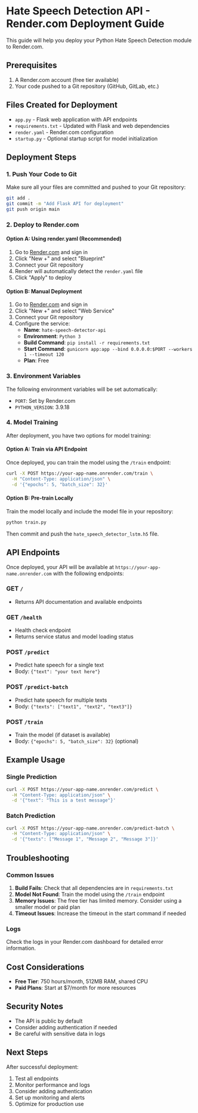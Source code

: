 # Hate Speech Detection API - Render.com Deployment Guide

This guide will help you deploy your Python Hate Speech Detection module to Render.com.

## Prerequisites

1. A Render.com account (free tier available)
2. Your code pushed to a Git repository (GitHub, GitLab, etc.)

## Files Created for Deployment

- `app.py` - Flask web application with API endpoints
- `requirements.txt` - Updated with Flask and web dependencies
- `render.yaml` - Render.com configuration
- `startup.py` - Optional startup script for model initialization

## Deployment Steps

### 1. Push Your Code to Git

Make sure all your files are committed and pushed to your Git repository:

```bash
git add .
git commit -m "Add Flask API for deployment"
git push origin main
```

### 2. Deploy to Render.com

#### Option A: Using render.yaml (Recommended)

1. Go to [Render.com](https://render.com) and sign in
2. Click "New +" and select "Blueprint"
3. Connect your Git repository
4. Render will automatically detect the `render.yaml` file
5. Click "Apply" to deploy

#### Option B: Manual Deployment

1. Go to [Render.com](https://render.com) and sign in
2. Click "New +" and select "Web Service"
3. Connect your Git repository
4. Configure the service:
   - **Name**: `hate-speech-detector-api`
   - **Environment**: `Python 3`
   - **Build Command**: `pip install -r requirements.txt`
   - **Start Command**: `gunicorn app:app --bind 0.0.0.0:$PORT --workers 1 --timeout 120`
   - **Plan**: Free

### 3. Environment Variables

The following environment variables will be set automatically:
- `PORT`: Set by Render.com
- `PYTHON_VERSION`: 3.9.18

### 4. Model Training

After deployment, you have two options for model training:

#### Option A: Train via API Endpoint

Once deployed, you can train the model using the `/train` endpoint:

```bash
curl -X POST https://your-app-name.onrender.com/train \
  -H "Content-Type: application/json" \
  -d '{"epochs": 5, "batch_size": 32}'
```

#### Option B: Pre-train Locally

Train the model locally and include the model file in your repository:

```bash
python train.py
```

Then commit and push the `hate_speech_detector_lstm.h5` file.

## API Endpoints

Once deployed, your API will be available at `https://your-app-name.onrender.com` with the following endpoints:

### GET `/`
- Returns API documentation and available endpoints

### GET `/health`
- Health check endpoint
- Returns service status and model loading status

### POST `/predict`
- Predict hate speech for a single text
- Body: `{"text": "your text here"}`

### POST `/predict-batch`
- Predict hate speech for multiple texts
- Body: `{"texts": ["text1", "text2", "text3"]}`

### POST `/train`
- Train the model (if dataset is available)
- Body: `{"epochs": 5, "batch_size": 32}` (optional)

## Example Usage

### Single Prediction
```bash
curl -X POST https://your-app-name.onrender.com/predict \
  -H "Content-Type: application/json" \
  -d '{"text": "This is a test message"}'
```

### Batch Prediction
```bash
curl -X POST https://your-app-name.onrender.com/predict-batch \
  -H "Content-Type: application/json" \
  -d '{"texts": ["Message 1", "Message 2", "Message 3"]}'
```

## Troubleshooting

### Common Issues

1. **Build Fails**: Check that all dependencies are in `requirements.txt`
2. **Model Not Found**: Train the model using the `/train` endpoint
3. **Memory Issues**: The free tier has limited memory. Consider using a smaller model or paid plan
4. **Timeout Issues**: Increase the timeout in the start command if needed

### Logs

Check the logs in your Render.com dashboard for detailed error information.

## Cost Considerations

- **Free Tier**: 750 hours/month, 512MB RAM, shared CPU
- **Paid Plans**: Start at $7/month for more resources

## Security Notes

- The API is public by default
- Consider adding authentication if needed
- Be careful with sensitive data in logs

## Next Steps

After successful deployment:

1. Test all endpoints
2. Monitor performance and logs
3. Consider adding authentication
4. Set up monitoring and alerts
5. Optimize for production use 